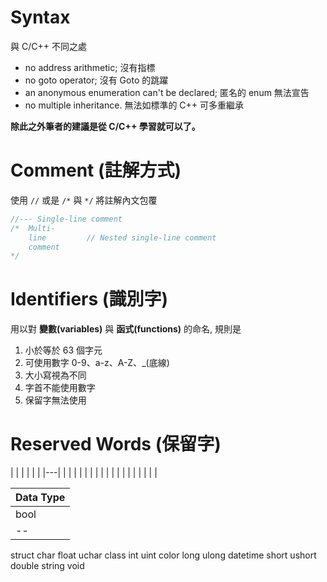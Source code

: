 # Syntax
與 C/C++ 不同之處

* no address arithmetic; 沒有指標
* no goto operator; 沒有 Goto 的跳躍
* an anonymous enumeration can't be declared; 匿名的 enum 無法宣告
* no multiple inheritance. 無法如標準的 C++ 可多重繼承

**除此之外筆者的建議是從 C/C++ 學習就可以了。**

# Comment (註解方式)
使用 `//` 或是 `/*` 與 `*/` 將註解內文包覆
```c
//--- Single-line comment
/*  Multi-
    line         // Nested single-line comment
    comment
*/
```

# Identifiers (識別字)
用以對 **變數(variables)** 與 **函式(functions)** 的命名, 規則是
1. 小於等於 63 個字元
2. 可使用數字 0-9、a-z、A-Z、_(底線)
3. 大小寫視為不同
4. 字首不能使用數字
5. 保留字無法使用

# Reserved Words (保留字)
|   |   |   |   |   |
|---|
|   |   |   |   |   |
|   |   |   |   |   |
|   |   |   |   |   |

| Data Type |
| -- |
| bool | enum |
| -- | -- | -- |
struct
char
float
uchar
class
int
uint
color
long
ulong
datetime
short
ushort
double
string
void